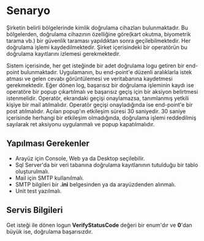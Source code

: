 # Senaryo
Şirketin belirli bölgelerinde kimlik doğrulama cihazları bulunmaktadır. Bu bölgelerden, doğrulama cihazının özelliğine göre(kart okutma, biyometrik tarama vb.) bir güvenlik taraması yapıldıktan sonra geçilebilmektedir. Her doğrulama işlemi kaydedilmektedir. Şirket içerisindeki bir operatörün bu doğrulama kayıtlarını izlemesi gerekmektedir.

Sistem içerisinde, her get isteğinde bir adet doğrulama logu getiren bir end-point bulunmaktadır. Uygulamanın, bu end-point'e düzenli aralıklarla istek atması ve gelen cevabı görüntülemesi ve veritabanına kaydetmesi gerekmektedir. Eğer dönen log, başarısız bir doğrulama işleminin kaydı ise operatöre bir popup çıkartılmalı ve başarısız geçiş için bir aksiyon belirtmesi istenmelidir. Operatör, ekrandaki geçişi onaylamazsa, tanımlanmış yetkili kişiye bir mail atılmalıdır. Operatör geçişi onayladığında ise end-point'e bir post atılmalıdır. Açılan popup'ın etkileşim süresi 30 saniyedir. 30 saniye içerisinde herhangi bir etkileşim olmadığında, doğrulama işlemi reddedilmiş sayılarak ret aksiyonu uygulanmalı ve popup kapatılmalıdır.

## Yapılması Gerekenler

 - Arayüz için Console, Web ya da Desktop seçilebilir.
 - Sql Server'da bir veri tabanına doğrulama kayıtlanının tutulduğu bir tablo oluşturulmalı.
 - Mail için SMTP kullanılmalı.
 - SMTP bilgileri bir **.ini** belgesinden ya da arayüzdenden alınmalı.
 - Unit test yazılmalı.
 
 ## Servis Bilgileri
Get isteği ile dönen logun **VerifyStatusCode** değeri bir enum'dır ve **0**'dan büyük ise, doğrulama başarısızdır.
